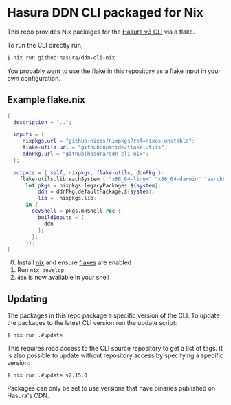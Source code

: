# Hasura DDN CLI packaged for Nix

This repo provides Nix packages for the [Hasura v3 CLI][] via a flake.

[Hasura v3 CLI]: https://hasura.io/docs/3.0/cli/overview/

To run the CLI directly run,

```sh
$ nix run github:hasura/ddn-cli-nix
```

You probably want to use the flake in this repository as a flake input in your
own configuration.

## Example flake.nix

```nix
{
  description = "..";

  inputs = {
     nixpkgs.url = "github:nixos/nixpkgs?ref=nixos-unstable";
     flake-utils.url = "github:numtide/flake-utils";
     ddnPkg.url = "github:hasura/ddn-cli-nix";
  };

  outputs = { self, nixpkgs, flake-utils, ddnPkg }:
    flake-utils.lib.eachSystem [ "x86_64-linux" "x86_64-darwin" "aarch64-darwin" ] (system:
      let pkgs = nixpkgs.legacyPackages.${system};
          ddn = ddnPkg.defaultPackage.${system};
          lib =  nixpkgs.lib;
      in {
        devShell = pkgs.mkShell rec {
          buildInputs = [
            ddn
          ];
        };
      });
}
```

0. Install [nix](https://nixos.org/) and ensure [flakes](https://nixos.wiki/wiki/Flakes) are enabled
1. Run `nix develop`
2. `ddn` is now available in your shell

## Updating

The packages in this repo package a specific version of the CLI. To update the
packages to the latest CLI version run the update script:

```
$ nix run .#update
```

This requires read access to the CLI source repository to get a list of tags. It
is also possible to update without repository access by specifying a specific
version:

```
$ nix run .#update v2.15.0
```

Packages can only be set to use versions that have binaries published on
Hasura's CDN.
